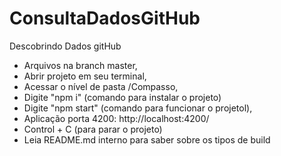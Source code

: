 # ConsultaDadosGitHub
Descobrindo Dados gitHub

- Arquivos na branch master,
- Abrir projeto em seu terminal,
- Acessar o nível de pasta /Compasso,
- Digite "npm i" (comando para instalar o projeto)
- Digite "npm start" (comando para funcionar o projetol),
- Aplicação porta 4200: http://localhost:4200/
- Control + C (para parar o projeto)
- Leia README.md interno para saber sobre os tipos de build
